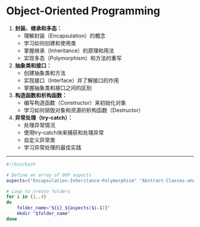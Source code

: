 # Object-Oriented Programming

1.  **封装、继承和多态：**
    -   理解封装（Encapsulation）的概念
    -   学习如何创建和使用类
    -   掌握继承（Inheritance）的原理和用法
    -   实现多态（Polymorphism）和方法的重写
2.  **抽象类和接口：**
    -   创建抽象类和方法
    -   实现接口（Interface）并了解接口的作用
    -   掌握抽象类和接口之间的区别
3.  **构造函数和析构函数：**
    -   编写构造函数（Constructor）来初始化对象
    -   学习如何销毁对象和资源的析构函数（Destructor）
4.  **异常处理（try-catch）：**
    -   处理异常情况
    -   使用try-catch块来捕获和处理异常
    -   自定义异常类
    -   学习异常处理的最佳实践

---

``` sh title="生成对应文件目录的 sh 脚本"
#!/bin/bash

# Define an array of OOP aspects
aspects=("Encapsulation-Inheritance-Polymorphism" "Abstract-Classes-and-Interfaces" "Constructors-and-Destructors" "Exception-Handling")

# Loop to create folders
for i in {1..4}
do
    folder_name="${i}_${aspects[$i-1]}"
    mkdir "$folder_name"
done

```

